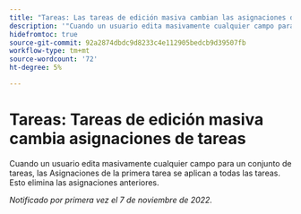 ```yaml
---
title: "Tareas: Las tareas de edición masiva cambian las asignaciones de tareas"
description: '"Cuando un usuario edita masivamente cualquier campo para un conjunto de tareas, las Asignaciones de la primera tarea se aplican a todas las tareas. Esto elimina las asignaciones anteriores".'
hidefromtoc: true
source-git-commit: 92a2874dbdc9d8233c4e112905bedcb9d39507fb
workflow-type: tm+mt
source-wordcount: '72'
ht-degree: 5%

---
```



# Tareas: Tareas de edición masiva cambia asignaciones de tareas

Cuando un usuario edita masivamente cualquier campo para un conjunto de tareas, las Asignaciones de la primera tarea se aplican a todas las tareas. Esto elimina las asignaciones anteriores.

_Notificado por primera vez el 7 de noviembre de 2022._

